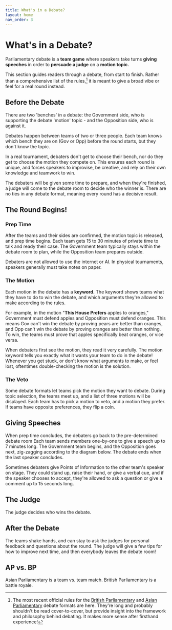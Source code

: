 ```yaml
---
title: What's in a Debate?
layout: home
nav_order: 3
---
```


# What's in a Debate?
Parliamentary debate is a **team game** where speakers take turns **giving speeches** in order to **persuade a judge** on a **motion topic.**

This section guides readers through a debate, from start to finish. Rather than a comprehensive list of the rules,[^1] it is meant to give a broad vibe or feel for a real round instead.

## Before the Debate
There are two 'benches' in a debate: the Government side, who is supporting the debate 'motion' topic - and the Opposition side, who is against it.

Debates happen between teams of two or three people. Each team knows which bench they are on (Gov or Opp) before the round starts, but they don't know the topic. 

In a real tournament, debaters don't get to choose their bench, nor do they get to choose the motion they compete on. This ensures each round is unique, and forces speakers to improvise, be creative, and rely on their own knowledge and teamwork to win.

The debaters will be given some time to prepare, and when they're finished, a judge will come to the debate room to decide who the winner is. There are no ties in any debate format, meaning every round has a decisive result.

## The Round Begins!

### Prep Time
After the teams and their sides are confirmed, the motion topic is released, and prep time begins. Each team gets 15 to 30 minutes of private time to talk and ready their case. The Government team typically stays within the debate room to plan, while the Opposition team prepares outside.

Debaters are not allowed to use the internet or AI. In physical tournaments, speakers generally must take notes on paper.

### The Motion
Each motion in the debate has a **keyword.** The keyword shows teams what they have to do to win the debate, and which arguments they're allowed to make according to the rules. 

For example, in the motion "**This House Prefers** apples to oranges," Government must defend apples and Opposition must defend oranges. This means Gov can't win the debate by proving pears are better than oranges, and Opp can't win the debate by proving oranges are better than nothing. To win, the teams must prove that apples specifically beat oranges, or vice versa.

When debaters first see the motion, they read it very carefully. The motion keyword tells you exactly what it wants your team to do in the debate! Whenever you get stuck, or don't know what arguments to make, or feel lost, oftentimes double-checking the motion is the solution.

### The Veto
Some debate formats let teams pick the motion they want to debate. During topic selection, the teams meet up, and a list of three motions will be displayed. Each team has to pick a motion to veto, and a motion they prefer. If teams have opposite preferences, they flip a coin.

## Giving Speeches
When prep time concludes, the debaters go back to the pre-determined debate room
Each team sends members one-by-one to give a speech up to 7 minutes long. The Government team begins, and the Opposition goes next, zig-zagging according to the diagram below. The debate ends when the last speaker concludes.

Sometimes debaters give Points of Information to the other team's speaker on stage. They could stand up, raise their hand, or give a verbal cue, and if the speaker chooses to accept, they're allowed to ask a question or give a comment up to 15 seconds long.

## The Judge
The judge decides who wins the debate. 

## After the Debate
The teams shake hands, and can stay to ask the judges for personal feedback and questions about the round. The judge will give a few tips for how to improve next time, and then everybody leaves the debate room!

## AP vs. BP
Asian Parliamentary is a team vs. team match. British Parliamentary is a battle royale.

[^1]: The most recent official rules for the [British Parliamentary](https://sadcdebate.com/files/WUDC-Manual-2024.pdf) and [Asian Parliamentary](https://docs.google.com/document/d/1JoJa0oqDfW06vAQb3eBcAX37oG9p2g0hRO44vvCHv_Q/edit?tab=t.0) debate formats are here. They're long and probably shouldn't be read cover-to-cover, but provide insight into the framework and philosophy behind debating. It makes more sense after firsthand experience!
